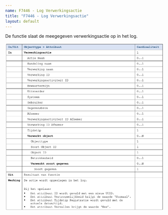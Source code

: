 ```yaml
---
name: F7446 - Log Verwerkingsactie
title: "F7446 - Log Verwerkingsactie"
layout: default
---
```

De functie slaat de meegegeven verwerkingsactie op in het log.

<img src="./_assets/7446_1.png" alt="" width="700"/>
